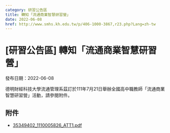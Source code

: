```yaml
---
category: 研習公告區
title: 轉知「流通商業智慧研習營」
date: 2022-06-08
href: http://www.smhs.kh.edu.tw/p/406-1000-3867,r23.php?Lang=zh-tw
---
```


# [研習公告區] 轉知「流通商業智慧研習營」

發布日期：2022-06-08

德明財經科技大學流通管理系茲訂於111年7月21日舉辦全國高中職教師「流通商業智慧研習營」活動，請參閱附件。

## 附件

- [35349402_1110005826_ATT1.pdf](https://www.smhs.kh.edu.tw/var/file/0/1000/attach/84/pta_3648_1971918_73041.pdf)
